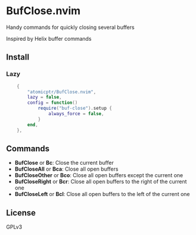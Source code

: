 # BufClose.nvim

Handy commands for quickly closing several buffers

Inspired by Helix buffer commands

## Install

### Lazy

```lua
    {
        "atomicptr/BufClose.nvim",
        lazy = false,
        config = function()
            require("buf-close").setup {
                always_force = false,
            }
        end,
    },
```

## Commands

- **BufClose** or **Bc**: Close the current buffer
- **BufCloseAll** or **Bca**: Close all open buffers
- **BufCloseOther** or **Bco**: Close all open buffers except the current one
- **BufCloseRight** or **Bcr**: Close all open buffers to the right of the current one
- **BufCloseLeft** or **Bcl**: Close all open buffers to the left of the current one

## License

GPLv3
